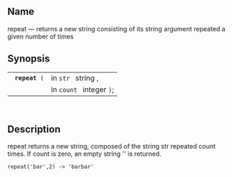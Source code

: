 <div>

<div>

</div>

<div>

## Name

repeat — returns a new string consisting of its string argument repeated
a given number of times

</div>

<div>

## Synopsis

<div>

|                     |                          |
|---------------------|--------------------------|
| ` `**`repeat`**` (` | in `str ` string ,       |
|                     | in `count ` integer `)`; |

<div>

 

</div>

</div>

</div>

<div>

## Description

repeat returns a new string, composed of the string str repeated count
times. If count is zero, an empty string '' is returned.

``` screen
repeat('bar',2) -> 'barbar'
```

</div>

</div>
